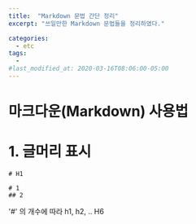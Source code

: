 ```yaml
---
title:  "Markdown 문법 간단 정리"
excerpt: "쓰일만한 Markdown 문법들을 정리하였다."

categories:
  - etc
tags:
  - 
#last_modified_at: 2020-03-16T08:06:00-05:00
---
```


마크다운(Markdown) 사용법
====

# 1. 글머리 표시

```
# H1 
```

    # 1
    ## 2

'#' 의 개수에 따라 h1, h2, .. H6